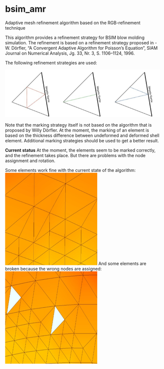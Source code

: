 # bsim_amr
Adaptive mesh refinement algorithm based on the RGB-refinement technique

This algorithm provides a refinement strategy for BSIM blow molding simulation. The refinement is based on a refinement strategy proposed in 
-W. Dörfler, “A Convergent Adaptive Algorithm for Poisson’s Equation”, SIAM
Journal on Numerical Analysis, Jg. 33, Nr. 3, S. 1106–1124, 1996.


The following refinement strategies are used:

![Alt text](img/ref_strategy.jpg?raw=true "Refinement strategy")

Note that the marking strategy itself is not based on the algorithm that is proposed by Willy Dörfler. At the moment, the marking of an element
is based on the thickness difference between undeformed and deformed shell element. Additional marking strategies should be used to get a better result.


**Current status**
At the moment, the elements seem to be marked correctly, and the refinement takes place. But there are
problems with the node assignment and rotation. 

Some elements work fine with the current state of the algorithm:
<img src="img/correct_marked.jpg" width="300" height="300" alt="Correct refined">
And some elements are broken because the wrong nodes are assigned:
<img src="img/wrong_marked.jpg" width="300" height="300" alt="Wrong refined">
